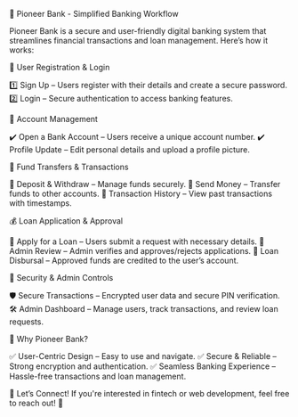 🚀 Pioneer Bank - Simplified Banking Workflow

Pioneer Bank is a secure and user-friendly digital banking system that streamlines financial transactions and loan management. Here’s how it works:



👤 User Registration & Login

1️⃣ Sign Up – Users register with their details and create a secure password.
2️⃣ Login – Secure authentication to access banking features.




🏦 Account Management

✔️ Open a Bank Account – Users receive a unique account number.
✔️ Profile Update – Edit personal details and upload a profile picture.




💸 Fund Transfers & Transactions

🔹 Deposit & Withdraw – Manage funds securely.
🔹 Send Money – Transfer funds to other accounts.
🔹 Transaction History – View past transactions with timestamps.




💰 Loan Application & Approval

📌 Apply for a Loan – Users submit a request with necessary details.
📌 Admin Review – Admin verifies and approves/rejects applications.
📌 Loan Disbursal – Approved funds are credited to the user’s account.




🔐 Security & Admin Controls

🛡️ Secure Transactions – Encrypted user data and secure PIN verification.
🛠️ Admin Dashboard – Manage users, track transactions, and review loan requests.




📢 Why Pioneer Bank?

✅ User-Centric Design – Easy to use and navigate.
✅ Secure & Reliable – Strong encryption and authentication.
✅ Seamless Banking Experience – Hassle-free transactions and loan management.



📩 Let’s Connect! If you're interested in fintech or web development, feel free to reach out! 🚀
